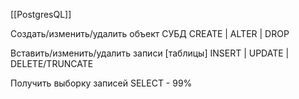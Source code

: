 [[PostgresQL]]

Создать/изменить/удалить объект СУБД
CREATE | ALTER | DROP

Вставить/изменить/удалить записи \[таблицы\]
INSERT | UPDATE | DELETE/TRUNCATE

Получить выборку записей
SELECT - 99% 